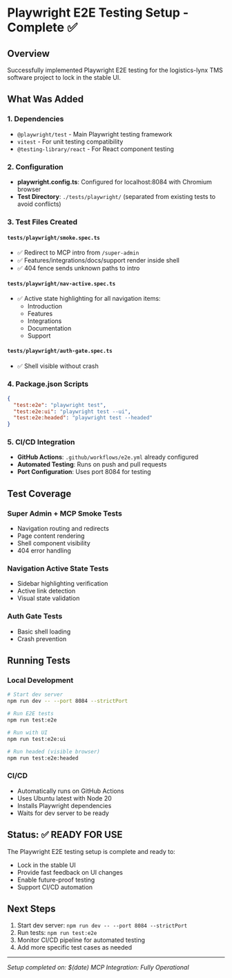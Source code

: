 # Playwright E2E Testing Setup - Complete ✅

## Overview
Successfully implemented Playwright E2E testing for the logistics-lynx TMS software project to lock in the stable UI.

## What Was Added

### 1. Dependencies
- `@playwright/test` - Main Playwright testing framework
- `vitest` - For unit testing compatibility
- `@testing-library/react` - For React component testing

### 2. Configuration
- **playwright.config.ts**: Configured for localhost:8084 with Chromium browser
- **Test Directory**: `./tests/playwright/` (separated from existing tests to avoid conflicts)

### 3. Test Files Created

#### `tests/playwright/smoke.spec.ts`
- ✅ Redirect to MCP intro from `/super-admin`
- ✅ Features/integrations/docs/support render inside shell
- ✅ 404 fence sends unknown paths to intro

#### `tests/playwright/nav-active.spec.ts`
- ✅ Active state highlighting for all navigation items:
  - Introduction
  - Features
  - Integrations
  - Documentation
  - Support

#### `tests/playwright/auth-gate.spec.ts`
- ✅ Shell visible without crash

### 4. Package.json Scripts
```json
{
  "test:e2e": "playwright test",
  "test:e2e:ui": "playwright test --ui",
  "test:e2e:headed": "playwright test --headed"
}
```

### 5. CI/CD Integration
- **GitHub Actions**: `.github/workflows/e2e.yml` already configured
- **Automated Testing**: Runs on push and pull requests
- **Port Configuration**: Uses port 8084 for testing

## Test Coverage

### Super Admin + MCP Smoke Tests
- Navigation routing and redirects
- Page content rendering
- Shell component visibility
- 404 error handling

### Navigation Active State Tests
- Sidebar highlighting verification
- Active link detection
- Visual state validation

### Auth Gate Tests
- Basic shell loading
- Crash prevention

## Running Tests

### Local Development
```bash
# Start dev server
npm run dev -- --port 8084 --strictPort

# Run E2E tests
npm run test:e2e

# Run with UI
npm run test:e2e:ui

# Run headed (visible browser)
npm run test:e2e:headed
```

### CI/CD
- Automatically runs on GitHub Actions
- Uses Ubuntu latest with Node 20
- Installs Playwright dependencies
- Waits for dev server to be ready

## Status: ✅ READY FOR USE

The Playwright E2E testing setup is complete and ready to:
- Lock in the stable UI
- Provide fast feedback on UI changes
- Enable future-proof testing
- Support CI/CD automation

## Next Steps
1. Start dev server: `npm run dev -- --port 8084 --strictPort`
2. Run tests: `npm run test:e2e`
3. Monitor CI/CD pipeline for automated testing
4. Add more specific test cases as needed

---
*Setup completed on: $(date)*
*MCP Integration: Fully Operational*
